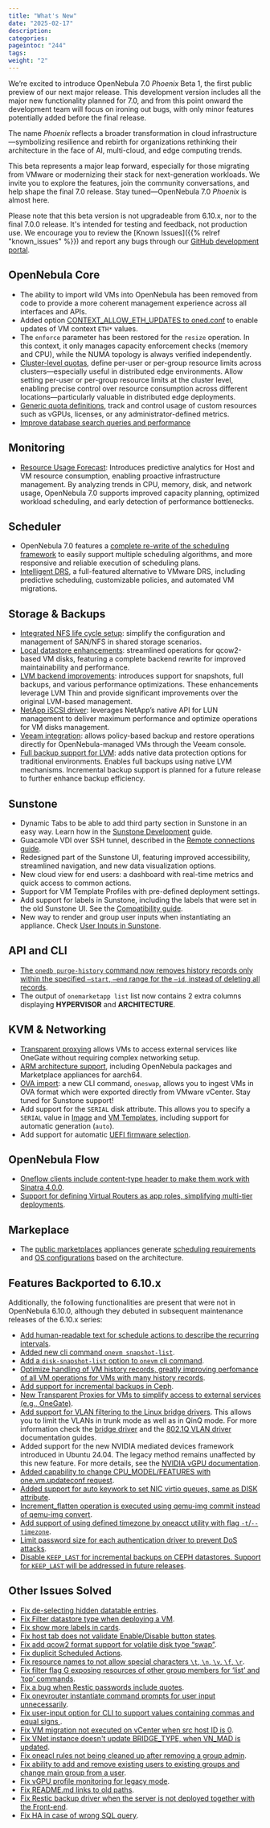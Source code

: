```yaml
---
title: "What's New"
date: "2025-02-17"
description:
categories:
pageintoc: "244"
tags:
weight: "2"
---
```


<a id="whats-new"></a>

<!--# What’s New in 7.0 -->

We’re excited to introduce OpenNebula 7.0 *Phoenix* Beta 1, the first public preview of our next major release. This development version includes all the major new functionality planned for 7.0, and from this point onward the development team will focus on ironing out bugs, with only minor features potentially added before the final release.

The name *Phoenix* reflects a broader transformation in cloud infrastructure—symbolizing resilience and rebirth for organizations rethinking their architecture in the face of AI, multi-cloud, and edge computing trends.

This beta represents a major leap forward, especially for those migrating from VMware or modernizing their stack for next-generation workloads. We invite you to explore the features, join the community conversations, and help shape the final 7.0 release.
Stay tuned—OpenNebula 7.0 *Phoenix* is almost here.

Please note that this beta version is not upgradeable from 6.10.x, nor to the final 7.0.0 release. It's intended for testing and feedback, not production use. We encourage you to review the [Known Issues]({{% relref "known_issues" %}}) and report any bugs through our [GitHub development portal](https://github.com/OpenNebula/).

## OpenNebula Core

- The ability to import wild VMs into OpenNebula has been removed from code to provide a more coherent management experience across all interfaces and APIs.
- Added option [CONTEXT_ALLOW_ETH_UPDATES to oned.conf](../../../product/operation_references/opennebula_services_configuration/oned) to enable updates of VM context `ETH*` values.
- The `enforce` parameter has been restored for the `resize` operation. In this context, it only manages capacity enforcement checks (memory and CPU), while the NUMA topology is always verified independently.
- [Cluster-level quotas](../../../product/cloud_system_administration/capacity_planning/quotas/#compute-quotas), define per-user or per-group resource limits across clusters—especially useful in distributed edge environments. Allow setting per-user or per-group resource limits at the cluster level, enabling precise control over resource consumption across different locations—particularly valuable in distributed edge deployments.
- [Generic quota definitions](../../../product/cloud_system_administration/capacity_planning/quotas/#compute-quotas), track and control usage of custom resources such as vGPUs, licenses, or any administrator-defined metrics.
- [Improve database search queries and performance](https://github.com/OpenNebula/one/issues/5861)


## Monitoring

- [Resource Usage Forecast](../../../product/cloud_system_administration/resource_monitoring/forecast/): Introduces predictive analytics for Host and VM resource consumption, enabling proactive infrastructure management. By analyzing trends in CPU, memory, disk, and network usage, OpenNebula 7.0 supports improved capacity planning, optimized workload scheduling, and early detection of performance bottlenecks.

## Scheduler

- OpenNebula 7.0 features a [complete re-write of the scheduling framework](../../../product/cloud_system_administration/scheduler/overview/#opennebula-scheduler-framework-architecture) to easily support multiple scheduling algorithms, and more responsive and reliable execution of scheduling plans.
- [Intelligent DRS](../../../product/cloud_system_administration/scheduler/drs), a full-featured alternative to VMware DRS, including predictive scheduling, customizable policies, and automated VM migrations.

## Storage & Backups

- [Integrated NFS life cycle setup](../../../product/cluster_configuration/storage_system/nas_ds.md#automatic-nfs-setup): simplify the configuration and management of SAN/NFS in shared storage scenarios.
- [Local datastore enhancements](../../../product/cluster_configuration/storage_system/local_ds): streamlined operations for qcow2-based VM disks, featuring a complete backend rewrite for improved maintainability and performance.
- [LVM backend improvements](../../../product/cluster_configuration/storage_system/lvm_drivers/#lvm-thin): introduces support for snapshots, full backups, and various performance optimizations. These enhancements leverage LVM Thin and provide significant improvements over the original LVM-based management.
- [NetApp iSCSI driver](../../../integrations/storage_extensions/netapp): leverages NetApp’s native API for LUN management to deliver maximum performance and optimize operations for VM disks management.
- [Veeam integration](../../../integrations/backup_extensions/veeam/): allows policy-based backup and restore operations directly for OpenNebula-managed VMs through the Veeam console.
- [Full backup support for LVM](../../../product/cluster_configuration/backup_system/overview): adds native data protection options for traditional environments. Enables full backups using native LVM mechanisms. Incremental backup support is planned for a future release to further enhance backup efficiency.

## Sunstone

- Dynamic Tabs to be able to add third party section in Sunstone in an easy way. Learn how in the [Sunstone Development](../../../software/installation_process/build_from_source_code/sunstone_dev.md#sunstone-dev") guide.
- Guacamole VDI over SSH tunnel, described in the [Remote connections guide](../../../product/control_plane_configuration/graphical_user_interface/fireedge_sunstone.md#fireedge-remote-connections).
- Redesigned part of the Sunstone UI, featuring improved accessibility, streamlined navigation, and new data visualization options.
- New cloud view for end users: a dashboard with real-time metrics and quick access to common actions.
- Support for VM Template Profiles with pre-defined deployment settings.
- Add support for labels in Sunstone, including the labels that were set in the old Sunstone UI. See the [Compatibility guide](../compatibility#compatibility-guide-labels).
- New way to render and group user inputs when instantiating an appliance. Check [User Inputs in Sunstone](product/virtual_machines_operation/virtual_machine_images/vm_templates/#vm-guide-user-inputs-sunstone).

## API and CLI

- [The `onedb purge-history` command now removes history records only within the specified `–start`, `–end` range for the `–id`, instead of deleting all records](https://github.com/OpenNebula/one/issues/6699).
- The output of `onemarketapp list` list now contains 2 extra columns displaying **HYPERVISOR** and **ARCHITECTURE**.

## KVM & Networking

- [Transparent proxying](../../../product/virtual_machines_operation/virtual_machines_networking/tproxy) allows VMs to access external services like OneGate without requiring complex networking setup.
- [ARM architecture support](../../../product/operation_references/hypervisor_configuration/kvm_driver/#arm64-specifics), including OpenNebula packages and Marketplace appliances for aarch64.
- [OVA import](../../../software/migration_from_vmware/import_ova): a new CLI command, `oneswap`, allows you to ingest VMs in OVA format which were exported directly from VMware vCenter. Stay tuned for Sunstone support!
- Add support for the `SERIAL` disk attribute. This allows you to specify a `SERIAL` value in [Image](../../../product/operation_references/configuration_references/img_template.md) and [VM Templates](../../../product/operation_references/configuration_references/template.md), including support for automatic generation (`auto`).
- Add support for automatic [UEFI firmware selection](../../../product/operation_references/configuration_references/template.md).


## OpenNebula Flow

- [Oneflow clients include content-type header to make them work with Sinatra 4.0.0](https://github.com/OpenNebula/one/issues/6508).
- [Support for defining Virtual Routers as app roles, simplifying multi-tier deployments](../../../product/virtual_machines_operation/multi-vm_workflows/appflow_use_cli/#defining-the-roles-of-a-service).

## Markeplace

- The [public marketplaces](../../../product/apps-marketplace/public_marketplaces/overview#-overview) appliances generate [scheduling requirements](../../../product/cloud_system_administration/scheduler/overview.md#host-requirements) and [OS configurations](../../../product/operation_references/hypervisor_configuration/kvm_driver#arm64specifics) based on the architecture.


## Features Backported to 6.10.x

Additionally, the following functionalities are present that were not in OpenNebula 6.10.0, although they debuted in subsequent maintenance releases of the 6.10.x series:

- [Add human-readable text for schedule actions to describe the recurring intervals](https://github.com/OpenNebula/one/issues/6410).
- [Added new cli command `onevm snapshot-list`](https://github.com/OpenNebula/one/issues/6623).
- [Add a `disk-snapshot-list` option to `onevm` cli command](../../../product/operation_references/configuration_references/cli.md).
- [Optimize handling of VM history records, greatly improving perfomance of all VM operations for VMs with many history records](https://github.com/OpenNebula/one/issues/2111).
- [Add support for incremental backups in Ceph](https://github.com/OpenNebula/one/issues/6411).
- [New Transparent Proxies for VMs to simplify access to external services (e.g., OneGate)](../../../product/virtual_machines_operation/virtual_machines_networking/tproxy).
- [Add support for VLAN filtering to the Linux bridge drivers](https://github.com/OpenNebula/one/issues/6669). This allows you to limit the VLANs in trunk mode as well as in QinQ mode. For more information check the [bridge driver](../../../product/cluster_configuration/networking_system/bridged) and the [802.1Q VLAN driver](../../../product/cluster_configuration/networking_system/vlan) documentation guides.
- Added support for the new NVIDIA mediated devices framework introduced in Ubuntu 24.04. The legacy method remains unaffected by this new feature. For more details, see the [NVIDIA vGPU documentation](../../../product/cluster_configuration/hosts_and_clusters/vgpu).
- [Added capability to change CPU_MODEL/FEATURES with one.vm.updateconf request](https://github.com/OpenNebula/one/issues/6636).
- [Added support for auto keywork to set NIC virtio queues, same as DISK attribute](https://github.com/OpenNebula/one/issues/6435).
- [Increment_flatten operation is executed using qemu-img commit instead of qemu-img convert](https://github.com/OpenNebula/one/issues/6547).
- [Add support of using defined timezone by oneacct utility with flag `-t`/`--timezone`](https://github.com/OpenNebula/one/issues/821).
- [Limit password size for each authentication driver to prevent DoS attacks](https://github.com/OpenNebula/one/issues/6892).
- [Disable `KEEP_LAST` for incremental backups on CEPH datastores. Support for `KEEP_LAST` will be addressed in future releases](https://github.com/OpenNebula/one/issues/6857).

## Other Issues Solved

- [Fix de-selecting hidden datatable entries](https://github.com/OpenNebula/one/issues/6781).
- [Fix Filter datastore type when deploying a VM](https://github.com/OpenNebula/one/issues/6927).
- [Fix show more labels in cards](https://github.com/OpenNebula/one/issues/6643).
- [Fix host tab does not validate Enable/Disable button states](https://github.com/OpenNebula/one/issues/6792).
- [Fix add qcow2 format support for volatile disk type “swap”](https://github.com/OpenNebula/one/issues/6622).
- [Fix duplicit Scheduled Actions](https://github.com/OpenNebula/one/issues/6996).
- [Fix resource names to not allow special characters `\t`, `\n`, `\v`, `\f`, `\r`](https://github.com/OpenNebula/one/issues/6950).
- [Fix filter flag G exposing resources of other group members for ‘list’ and ‘top’ commands](https://github.com/OpenNebula/one/issues/6952).
- [Fix a bug when Restic passwords include quotes](https://github.com/OpenNebula/one/issues/6666/).
- [Fix onevrouter instantiate command prompts for user input unnecessarily](https://github.com/OpenNebula/one/issues/6948/).
- [Fix user-input option for CLI to support values containing commas and equal signs ](https://github.com/OpenNebula/one/issues/6975/).
- [Fix VM migration not executed on vCenter when src host ID is 0](https://github.com/OpenNebula/one/issues/6997/).
- [Fix VNet instance doesn't update BRIDGE_TYPE, when VN_MAD is updated](https://github.com/OpenNebula/one/issues/6858/).
- [Fix oneacl rules not being cleaned up after removing a group admin](https://github.com/OpenNebula/one/issues/6993/).
- [Fix ability to add and remove existing users to existing groups and change main group from a user](https://github.com/OpenNebula/one/issues/6980/).
- [Fix vGPU profile monitoring for legacy mode](https://github.com/OpenNebula/one/issues/7012/).
- [Fix README.md links to old paths](https://github.com/OpenNebula/one/issues/7032).
- [Fix Restic backup driver when the server is not deployed together with the Front-end](https://github.com/OpenNebula/one/issues/7054).
- [Fix HA in case of wrong SQL query](https://github.com/OpenNebula/one/issues/7025).
